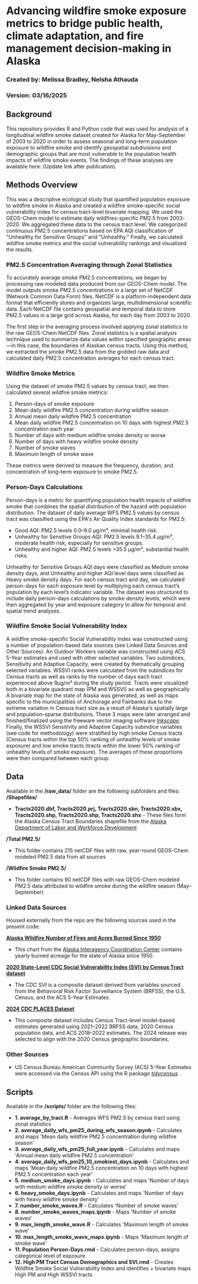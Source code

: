 # Advancing wildfire smoke exposure metrics to bridge public health, climate adaptation, and fire management decision-making in Alaska
### Created by: Melissa Bradley, Nelsha Athauda
### Version: 03/16/2025

## Background
This repository provides R and Python code that was used for analysis of a longitudinal wildfire smoke dataset created for Alaska for May-September of 2003 to 2020 in order to assess seasonal and long-term population exposure to wildfire smoke and identify geospatial subdivisions and demographic groups that are most vulnerable to the population health impacts of wildfire smoke events. The findings of these analyses are available here: (Update link after publication).

## Methods Overview
This was a descriptive ecological study that quantified population exposure to wildfire smoke in Alaska and created a wildfire smoke-specific social vulnerability index for census tract-level bivariate mapping. We used the GEOS-Chem model to estimate daily wildfires-specific PM2.5 from 2003-2020. We aggregated these data to the census tract level. We categorized continuous PM2.5 concentrations based on EPA AQI classification of "Unhealthy for Sensitive Groups" and "Unhealthy." Finally, we calculated wildfire smoke metrics and the social vulnerability rankings and visualized the results.

### PM2.5 Concentration Averaging through Zonal Statistics
To accurately average smoke PM2.5 concentrations, we began by processing raw modeled data produced from our GEOS-Chem model. The model outputs smoke PM2.5 concentrations in a large set of NetCDF (Network Common Data Form) files. NetCDF is a platform-independent data format that efficiently stores and organizes large, multidimensional scientific data. Each NetCDF file contains geospatial and temporal data to store PM2.5 values in a large grid across Alaska, for each day from 2003 to 2020.

The first step in the averaging process involved applying zonal statistics to the raw GEOS-Chem NetCDF files. Zonal statistics is a spatial analysis technique used to summarize data values within specified geographic areas—in this case, the boundaries of Alaskan census tracts. Using this method, we extracted the smoke PM2.5 data from the gridded raw data and calculated daily PM2.5 concentration averages for each census tract. 

### Wildfire Smoke Metrics
Using the dataset of smoke PM2.5 values by census tract, we then calculated several wildfire smoke metrics:

1. Person-days of smoke exposure
2. Mean daily wildfire PM2.5 concentration during wildfire season
3. Annual mean daily wildfire PM2.5 concentration
4. Mean daily wildfire PM2.5 concentration on 10 days with highest PM2.5 concentration each year
5. Number of days with medium wildfire smoke density or worse
6. Number of days with heavy wildfire smoke density
7. Number of smoke waves
8. Maximum length of smoke wave

These metrics were derived to measure the frequency, duration, and concentration of long-term exposure to smoke PM2.5.

### Person-Days Calculations
Person-days is a metric for quantifying population health impacts of wildfire smoke that combines the spatial distribution of the hazard with population distribution. The dataset of daily average WFS PM2.5 values by census tract was classified using the EPA's Air Quality Index standards for PM2.5:

* Good AQI: PM2.5 levels 0.0–9.0 µg/m³, minimal health risk.
* Unhealthy for Sensitive Groups AQI: PM2.5 levels 9.1–35.4 µg/m³, moderate health risk, especially for sensitive groups.
* Unhealthy and higher AQI: PM2.5 levels >35.5 µg/m³, substantial health risks.

Unhealthy for Sensitive Groups AQI days were classified as Medium smoke density days, and Unhealthy and higher AQI level days were classified as Heavy smoke density days. For each census tract and day, we calculated person-days for each exposure level by multiplying each census tract’s population by each level’s indicator variable. The dataset was structured to include daily person-days calculations by smoke density levels, which were then aggregated by year and exposure category to allow for temporal and spatial trend analyses.

### Wildfire Smoke Social Vulnerability Index 
A wildfire smoke-specific Social Vulnerability Index was constructed using a number of population-based data sources (see Linked Data Sources and Other Sources). An Outdoor Workers variable was constructed using ACS 5-Year estimates and used with other selected variables. Two subindices, Sensitivity and Adaptive Capacity, were created by thematically grouping selected variables. WSSVI ranks were calculated from the subindices for Census tracts as well as ranks by the number of days each tract experienced above 9µg/m³ during the study period. Tracts were visualized both in a bivariate quadrant map (PM and WSSVI) as well as geographically. A bivariate map for the state of Alaska was generated, as well as maps specific to the municipalities of Anchorage and Fairbanks due to the extreme variation in Census tract size as a result of Alaska's spatially large and population-sparse distributions. These 3 maps were later arranged and finished/finalized using the freeware vector imaging software <i>[Inkscape](https://inkscape.org/)</i>. Finally, the WSSVI Sensitivity and Adaptive Capacity subindice variables (see code for methodology) were stratified by high smoke Census tracts (Census tracts within the top 50% ranking of unhealthy levels of smoke exposure) and low smoke tracts (tracts within the lower 50% ranking of unhealthy levels of smoke exposure). The averages of these proportions were then compared between each group.

## Data
Available in the **/raw_data/** folder are the following subfolders and files:
**/Shapefiles/**
- **Tracts2020.dbf, Tracts2020.prj, Tracts2020.sbn, Tracts2020.sbx, Tracts2020.shp, Tracts2020.shp, Tracts2020.shx** - These files form the Alaska Census Tract Boundaries shapefile from the [Alaska 
Department of Labor and Workforce Development](https://live.laborstats.alaska.gov/article/maps-gis-data)

**/Total PM2.5/**
- This folder contains 215 netCDF files with raw, year-round GEOS-Chem modeled PM2.5 data from all sources

**/Wildfire Smoke PM2.5/**
- This folder contains 90 netCDF files with raw GEOS-Chem modeled PM2.5 data attributed to wildfire smoke during the wildfire season (May–September)

### Linked Data Sources

Housed externally from the repo are the following sources used in the present code: 

**[Alaska Wildfire Number of Fires and Acres Burned Since 1950](https://fire.ak.blm.gov/content/aicc/Statistics%20Directory/Alaska%20Fire%20History%20Chart.pdf)**
- This chart from the [Alaska Interagency Coordination Center](https://fire.ak.blm.gov/) contains yearly burned acreage for the state of Alaska since 1950.
  
**[2020 State-Level CDC Social Vulnerability Index (SVI) by Census Tract dataset](https://www.atsdr.cdc.gov/place-health/php/svi/svi-data-documentation-download.html)**
- The CDC SVI is a composite dataset derived from variables sourced from the Behavioral Risk Factor Surveillance System (BRFSS), the U.S. Census, and the ACS 5-Year Estimates.

**[2024 CDC PLACES Dataset](https://www.atsdr.cdc.gov/place-health/php/svi/svi-data-documentation-download.html)**
- This composite dataset includes Census Tract-level model-based estimates generated using 2021–2022 BRFSS data, 2020 Census population data, and ACS 2018–2022 estimates. The 2024 release was selected to align with the 2020 Census geographic boundaries.

### Other Sources
- US Census Bureau American Community Survey (ACS) 5-Year Estimates were accessed via the Census API using the R package <i> [tidycensus](https://walker-data.com/tidycensus/) </i>.

## Scripts

Available in the **/scripts/** folder are the following files:
- **1. average_by_tract.R** - Averages WFS PM2.5 by census tract using zonal statistics
- **2. average_daily_wfs_pm25_during_wfs_season.ipynb** - Calculates and maps 'Mean daily wildfire PM2.5 concentration during wildfire season'
- **3. average_daily_wfs_pm25_full_year.ipynb** - Calculates and maps 'Annual mean daily wildfire PM2.5 concentration'
- **4. average_daily_wfs_pm25_10_smokiest_days.ipynb** - Calculates and maps 'Mean daily wildfire PM2.5 concentration on 10 days with highest PM2.5 concentration each year'
- **5. medium_smoke_days.ipynb** - Calculates and maps 'Number of days with medium wildfire smoke density or worse'
- **6. heavy_smoke_days.ipynb** - Calculates and maps 'Number of days with heavy wildfire smoke density'
- **7. number_smoke_waves.R** - Calculates 'Number of smoke waves'
- **8. number_smoke_waves_maps.ipynb** - Maps 'Number of smoke waves'
- **9. max_length_smoke_wave.R** -  Calculates 'Maximum length of smoke wave'
- **10. max_length_smoke_wave_maps.ipynb** - Maps 'Maximum length of smoke wave'
- **11. Population Person-Days.rmd** - Calculates person-days, assigns categorical level of exposure
- **12. High PM Tract Census Demographics and SVI.rmd** - Creates Wildfire Smoke Social Vulnerability Index and identifies + bivariate maps High PM and High WSSVI tracts

